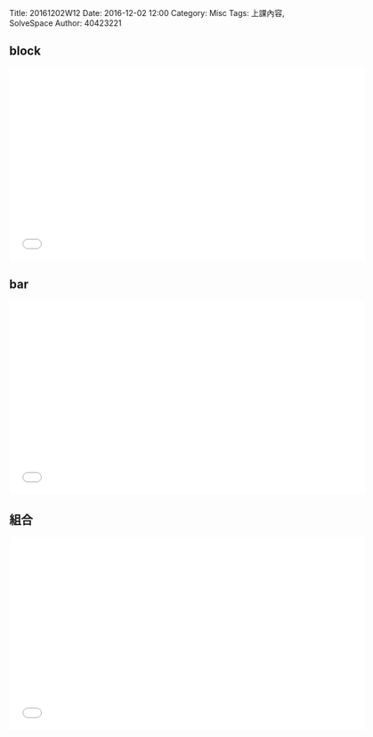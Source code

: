 Title: 20161202W12
Date: 2016-12-02 12:00
Category: Misc
Tags: 上課內容, SolveSpace
Author: 40423221

<h2>block</h2>

<iframe src="./../data/solvespace/block.html" width="640" height="347" frameborder="0" webkitallowfullscreen mozallowfullscreen allowfullscreen></iframe>

<h2>bar</h2>

<iframe src="./../data/solvespace/bar.html" width="640" height="347" frameborder="0" webkitallowfullscreen mozallowfullscreen allowfullscreen></iframe>


<h2>組合</h2>

<iframe src="./../data/solvespace/model-ok.html" width="640" height="347" frameborder="0" webkitallowfullscreen mozallowfullscreen allowfullscreen></iframe>
